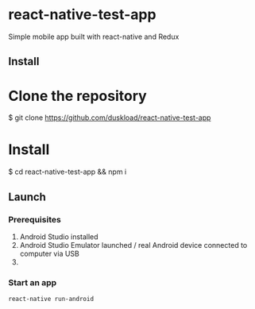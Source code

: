 # react-native-test-app
Simple mobile app built with react-native and Redux

## Install

# Clone the repository
$ git clone https://github.com/duskload/react-native-test-app

# Install
$ cd react-native-test-app && npm i

## Launch

### Prerequisites

1. Android Studio installed
2. Android Studio Emulator launched / real Android device connected to computer via USB 
3. 
### Start an app

```bash
react-native run-android
```
